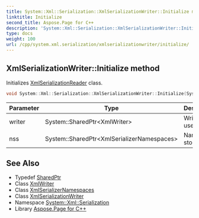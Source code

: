 ```yaml
---
title: System::Xml::Serialization::XmlSerializationWriter::Initialize method
linktitle: Initialize
second_title: Aspose.Page for C++
description: 'System::Xml::Serialization::XmlSerializationWriter::Initialize method. Initializes XmlSerializationReader class in C++.'
type: docs
weight: 100
url: /cpp/system.xml.serialization/xmlserializationwriter/initialize/
---
```

## XmlSerializationWriter::Initialize method


Initializes [XmlSerializationReader](../../xmlserializationreader/) class.

```cpp
void System::Xml::Serialization::XmlSerializationWriter::Initialize(System::SharedPtr<XmlWriter> writer, System::SharedPtr<XmlSerializerNamespaces> nss)
```


| Parameter | Type | Description |
| --- | --- | --- |
| writer | System::SharedPtr\<XmlWriter\> | Writer to use. |
| nss | System::SharedPtr\<XmlSerializerNamespaces\> | Namespace storage. |

## See Also

* Typedef [SharedPtr](../../../system/sharedptr/)
* Class [XmlWriter](../../../system.xml/xmlwriter/)
* Class [XmlSerializerNamespaces](../../xmlserializernamespaces/)
* Class [XmlSerializationWriter](../)
* Namespace [System::Xml::Serialization](../../)
* Library [Aspose.Page for C++](../../../)

